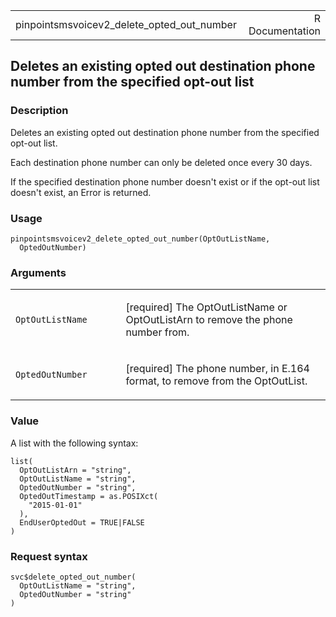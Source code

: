<table style="width: 100%;">
<tbody>
<tr class="odd">
<td>pinpointsmsvoicev2_delete_opted_out_number</td>
<td style="text-align: right;">R Documentation</td>
</tr>
</tbody>
</table>

## Deletes an existing opted out destination phone number from the specified opt-out list

### Description

Deletes an existing opted out destination phone number from the
specified opt-out list.

Each destination phone number can only be deleted once every 30 days.

If the specified destination phone number doesn't exist or if the
opt-out list doesn't exist, an Error is returned.

### Usage

    pinpointsmsvoicev2_delete_opted_out_number(OptOutListName,
      OptedOutNumber)

### Arguments

<table>
<colgroup>
<col style="width: 35%" />
<col style="width: 65%" />
</colgroup>
<tbody>
<tr class="odd">
<td><code
id="pinpointsmsvoicev2_delete_opted_out_number_:_OptOutListName">OptOutListName</code></td>
<td><p>[required] The OptOutListName or OptOutListArn to remove the
phone number from.</p></td>
</tr>
<tr class="even">
<td><code
id="pinpointsmsvoicev2_delete_opted_out_number_:_OptedOutNumber">OptedOutNumber</code></td>
<td><p>[required] The phone number, in E.164 format, to remove from the
OptOutList.</p></td>
</tr>
</tbody>
</table>

### Value

A list with the following syntax:

    list(
      OptOutListArn = "string",
      OptOutListName = "string",
      OptedOutNumber = "string",
      OptedOutTimestamp = as.POSIXct(
        "2015-01-01"
      ),
      EndUserOptedOut = TRUE|FALSE
    )

### Request syntax

    svc$delete_opted_out_number(
      OptOutListName = "string",
      OptedOutNumber = "string"
    )
